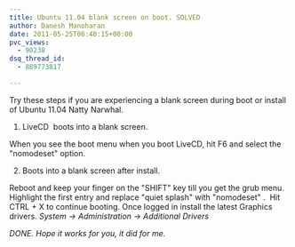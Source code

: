 ```yaml
---
title: Ubuntu 11.04 blank screen on boot. SOLVED
author: Danesh Manoharan
date: 2011-05-25T06:40:15+00:00
pvc_views:
  - 90238
dsq_thread_id:
  - 889773817

---
```

Try these steps if you are experiencing a blank screen during boot or install of Ubuntu 11.04 Natty Narwhal.

1. LiveCD  boots into a blank screen.

When you see the boot menu when you boot LiveCD, hit F6 and select the "nomodeset" option.

2. Boots into a blank screen after install.

Reboot and keep your finger on the "SHIFT" key till you get the grub menu. Highlight the first entry and replace "quiet splash" with "nomodeset" .  Hit CTRL + X to continue booting. Once logged in install the latest Graphics drivers. _System -> Administration -> Additional Drivers_

_DONE. Hope it works for you, it did for me._